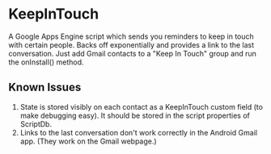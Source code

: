 KeepInTouch
===========

A Google Apps Engine script which sends you reminders to keep in touch with certain people.  Backs off exponentially and provides a link to the last conversation.  Just add Gmail contacts to a "Keep In Touch" group and run the onInstall() method.

Known Issues
------------

1. State is stored visibly on each contact as a KeepInTouch custom field (to make debugging easy).  It should be stored in the script properties of ScriptDb.
2. Links to the last conversation don't work correctly in the Android Gmail app.  (They work on the Gmail webpage.)
